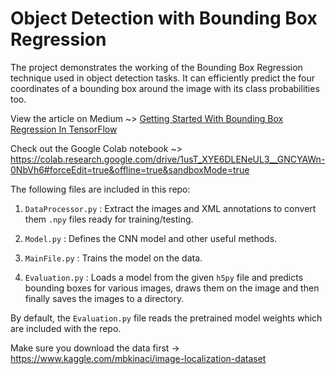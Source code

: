 
# Object Detection with Bounding Box Regression

The project demonstrates the working of the Bounding Box Regression technique used in 
object detection tasks. It can efficiently predict the four coordinates of a 
bounding box around the image with its class probabilities too.

View the article on Medium ~> 
[Getting Started With Bounding Box Regression In TensorFlow](https://towardsdatascience.com/getting-started-with-bounding-box-regression-in-tensorflow-743e22d0ccb3)

Check out the Google Colab notebook ~> https://colab.research.google.com/drive/1usT_XYE6DLENeUL3__GNCYAWn-0NbVh6#forceEdit=true&offline=true&sandboxMode=true

The following files are included in this repo:

1. `DataProcessor.py` : Extract the images and XML annotations to convert them `.npy` files
 ready for training/testing.
 
2. `Model.py` : Defines the CNN model and other useful methods.

3. `MainFile.py` : Trains the model on the data.

4. `Evaluation.py` : Loads a model from the given `h5py` file and predicts bounding 
boxes for various images, draws them on the image and then finally saves the images 
to a directory.

By default, the `Evaluation.py` file reads the pretrained model weights which are 
included with the repo.

Make sure you download the data first -> https://www.kaggle.com/mbkinaci/image-localization-dataset


